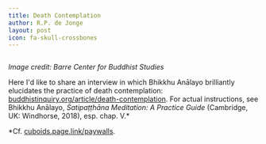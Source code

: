 ```yaml
---
title: Death Contemplation
author: R.P. de Jonge
layout: post
icon: fa-skull-crossbones
---
```

<span class="image left"><img src="{{ 'assets/images/death.jpg' | relative_url }}" alt="" /></span>

<p><i>Image credit: Barre Center for Buddhist Studies</i></p>

<p>Here I'd like to share an interview in which Bhikkhu Anālayo brilliantly elucidates the practice of death contemplation: 
<a href="https://www.buddhistinquiry.org/article/death-contemplation/">buddhistinquiry.org/article/death-contemplation</a>. For
actual instructions, see Bhikkhu Anālayo, <i>Satipaṭṭhāna Meditation: A Practice Guide</i> (Cambridge, UK: Windhorse, 2018), esp.
chap. V.*</p>

*Cf. <a href="https://cuboids.page.link/paywalls">cuboids.page.link/paywalls</a>.
